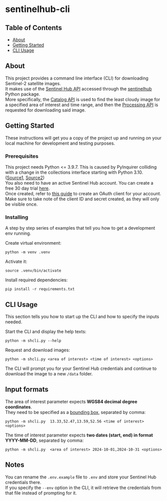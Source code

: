 # sentinelhub-cli

## Table of Contents

- [About](#about)
- [Getting Started](#getting_started)
- [CLI Usage](#usage)

## About <a name = "about"></a>

This project provides a command line interface (CLI) for downloading Sentinel-2 satellite images.<br>
It makes use of the [Sentinel Hub API](https://docs.sentinel-hub.com/api/latest/) accessed through the [sentinelhub](https://sentinelhub-py.readthedocs.io/en/latest/) Python package.<br>
More specifically, the [Catalog API](https://docs.sentinel-hub.com/api/latest/api/catalog/) is used to find the least cloudy image for a specified area of interest and time range, and then the [Processing API](https://docs.sentinel-hub.com/api/latest/api/process/) is requested for downloading said image.

## Getting Started <a name = "getting_started"></a>

These instructions will get you a copy of the project up and running on your local machine for development and testing purposes.

### Prerequisites

This project needs Python <= 3.9.7. This is caused by PyInquirer colliding with a change in the collections interface starting with Python 3.10. ([Source1](https://stackoverflow.com/a/70557518), [Source2](https://github.com/CITGuru/PyInquirer/issues/181))<br>
You also need to have an active Sentinel Hub account. You can create a free 30 day trial [here](https://www.sentinel-hub.com/create_account/).<br>
Once created, refer to [this guide](https://docs.sentinel-hub.com/api/latest/api/overview/authentication/) to create an OAuth client for your account. Make sure to take note of the client ID and secret created, as they will only be visible once.

### Installing

A step by step series of examples that tell you how to get a development env running.

Create virtual environment:

```
python -m venv .venv
```

Activate it:

```
source .venv/bin/activate
```

Install required dependencies:

```
pip install -r requirements.txt
```

## CLI Usage <a name = "usage"></a>
This section tells you how to start up the CLI and how to specify the inputs needed.

Start the CLI and display the help texts:

```
python -m shcli.py --help
```

Request and download images:

```
python -m shcli.py <area of interest> <time of interest> <options>
```

The CLI will prompt you for your Sentinel Hub credentials and continue to download the image to a new `/data` folder.
## Input formats

The area of interest parameter expects **WGS84 decimal degree coordinates**.<br>
They need to be specified as a [bounding box](https://wiki.openstreetmap.org/wiki/Bounding_box), separated by comma:

```
python -m shcli.py  13.33,52.47,13.59,52.56 <time of interest> <options>
```

The time of interest parameter expects **two dates (start, end) in format YYYY-MM-DD**, separated by comma:

```
python -m shcli.py  <area of interest> 2024-10-01,2024-10-31 <options>
```

## Notes
You can rename the `.env.example` file to `.env` and store your Sentinel Hub credentials there.<br>
If you specify the `--env` option in the CLI, it will retrieve the credentials from that file instead of prompting for it.